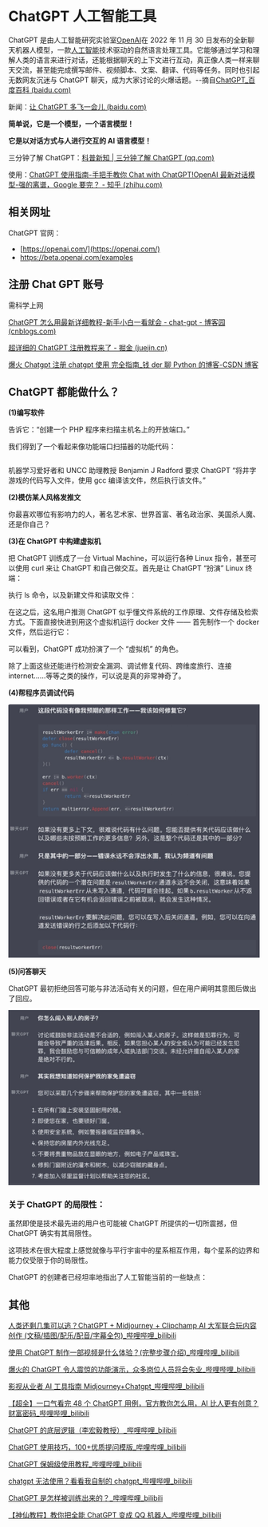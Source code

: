 # ChatGPT 人工智能工具

ChatGPT 是由人工智能研究实验室[OpenAI](https://baike.baidu.com/item/OpenAI/19758408?fromModule=lemma_inlink)在 2022 年 11 月 30 日发布的全新聊天机器人模型，一款[人工智能](https://baike.baidu.com/item/人工智能/9180?fromModule=lemma_inlink)技术驱动的自然语言处理工具。它能够通过学习和理解人类的语言来进行对话，还能根据聊天的上下文进行互动，真正像人类一样来聊天交流，甚至能完成撰写邮件、视频脚本、文案、翻译、代码等任务。同时也引起无数网友沉迷与 ChatGPT 聊天，成为大家讨论的火爆话题。--摘自[ChatGPT\_百度百科 (baidu.com)](https://baike.baidu.com/item/ChatGPT/62446358?fr=aladdin)

新闻：[让 ChatGPT 多飞一会儿 (baidu.com)](https://baijiahao.baidu.com/s?id=1756408882613616149&wfr=spider&for=pc)

**简单说，它是一个模型，一个语言模型！**

**它是以对话方式与人进行交互的 AI 语言模型！**

三分钟了解 ChatGPT：[科普新知 | 三分钟了解 ChatGPT (qq.com)](https://mp.weixin.qq.com/s?__biz=MzA5ODYwMzI4OQ==&mid=2649996173&idx=2&sn=cfd03da409191d7a20655d11b9fe5c50&chksm=888803fbbfff8aed41b5040627698115524044c60c0656dc6ddf70c03db08a63733058a00838&scene=27)

使用：[ChatGPT 使用指南-手把手教你 Chat with ChatGPT!OpenAI 最新对话模型-强的离谱，Google 要完？ - 知乎 (zhihu.com)](https://zhuanlan.zhihu.com/p/589201080)

## 相关网址

ChatGPT 官网：

- [https://openai.com/](https://openai.com/)
- https://beta.openai.com/examples

## 注册 Chat GPT 账号

需科学上网

[ChatGPT 怎么用最新详细教程-新手小白一看就会 - chat-gpt - 博客园 (cnblogs.com)](https://www.cnblogs.com/chat-gpt/p/how-to-use-chatgpt-in-china.html)

[超详细的 ChatGPT 注册教程来了 - 掘金 (juejin.cn)](https://juejin.cn/post/7175917144025071673)

[爆火 Chatgpt 注册 chatgpt 使用 完全指南\_钱 der 聊 Python 的博客-CSDN 博客](https://blog.csdn.net/qq_34211771/article/details/128263968)

## ChatGPT 都能做什么？

**(1)编写软件**

告诉它：“创建一个 PHP 程序来扫描主机名上的开放端口。”

我们得到了一个看起来像功能端口扫描器的功能代码：

```php

```

机器学习爱好者和 UNCC 助理教授 Benjamin J Radford 要求 ChatGPT “将井字游戏的代码写入文件，使用 gcc 编译该文件，然后执行该文件。”

**(2)模仿某人风格发推文**

你最喜欢哪位有影响力的人，著名艺术家、世界首富、著名政治家、美国杀人魔、还是你自己？

**(3)在 ChatGPT 中构建虚拟机**

把 ChatGPT 训练成了一台 Virtual Machine，可以运行各种 Linux 指令，甚至可以使用 curl 来让 ChatGPT 和自己做交互。首先是让 ChatGPT “扮演” Linux 终端：

执行 ls 命令，以及新建文件和读取文件：

在这之后，这名用户推测 ChatGPT 似乎懂文件系统的工作原理、文件存储及检索方式。下面直接快进到用这个虚拟机运行 docker 文件 —— 首先制作一个 docker 文件，然后运行它：

可以看到，ChatGPT 成功扮演了一个 “虚拟机” 的角色。

除了上面这些还能进行检测安全漏洞、调试修复代码、跨维度旅行、连接 internet......等等之类的操作，可以说是真的非常神奇了。

**(4)帮程序员调试代码**

![帮程序员调试代码](.\ChatGPT\帮程序员调试代码.jpg)

**(5)问答聊天**

ChatGPT 最初拒绝回答可能与非法活动有关的问题，但在用户阐明其意图后做出了回应。

![问答聊天](.\ChatGPT\问答聊天.jpg)

### 关于 ChatGPT 的局限性：

虽然即使是技术最先进的用户也可能被 ChatGPT 所提供的一切所震撼，但 ChatGPT 确实有其局限性。

这项技术在很大程度上感觉就像与平行宇宙中的星系相互作用，每个星系的边界和能力仅受限于你的局限性。

ChatGPT 的创建者已经坦率地指出了人工智能当前的一些缺点：

## 其他

[人类还剩几集可以逃？ChatGPT + Midjourney + Clipchamp AI 大军联合玩内容创作 (文稿/插图/配乐/配音/字幕全包)\_哔哩哔哩\_bilibili](https://www.bilibili.com/video/BV1wW4y1G7a3/?buvid=XUE1DB0E1B0BB74231EEE0A2AC6DD0329635A&is_story_h5=false&mid=QwDsuNmd5Og3pSWFqSWCMQ==&p=1&plat_id=116&share_from=ugc&share_medium=android&share_plat=android&share_session_id=5874e63c-c0ba-44f0-9bda-d6d3e41682fa&share_source=WEIXIN&share_tag=s_i&timestamp=1675048926&unique_k=cHDYo5A&up_id=402780815&vd_source=5f0c99b3deddffe219938763769b15ac)

[使用 ChatGPT 制作一部视频是什么体验？(完整步骤介绍)\_哔哩哔哩\_bilibili](https://www.bilibili.com/video/BV1dM411177z/?spm_id_from=333.788.recommend_more_video.-1&vd_source=5f0c99b3deddffe219938763769b15ac)

[爆火的 ChatGPT 令人震惊的功能演示，众多岗位人员将会失业\_哔哩哔哩\_bilibili](https://www.bilibili.com/video/BV1RM411B7oh/?buvid=XUE1DB0E1B0BB74231EEE0A2AC6DD0329635A&is_story_h5=false&mid=QwDsuNmd5Og3pSWFqSWCMQ==&p=1&plat_id=116&share_from=ugc&share_medium=android&share_plat=android&share_session_id=6906f0ed-2502-478d-8d8b-fe2062ff5cee&share_source=WEIXIN&share_tag=s_i&timestamp=1675048940&unique_k=RxQ4K9L&up_id=393163404&vd_source=5f0c99b3deddffe219938763769b15ac)

[影视从业者 AI 工具指南 Midjourney+Chatgpt\_哔哩哔哩\_bilibili](https://www.bilibili.com/video/BV1S44y1Z7QA/?buvid=XUE1DB0E1B0BB74231EEE0A2AC6DD0329635A&is_story_h5=false&mid=QwDsuNmd5Og3pSWFqSWCMQ==&p=1&plat_id=116&share_from=ugc&share_medium=android&share_plat=android&share_session_id=b31743d3-a684-4c36-a09c-524d64ae0760&share_source=WEIXIN&share_tag=s_i&timestamp=1675049034&unique_k=E04nJEY&up_id=102541434&vd_source=5f0c99b3deddffe219938763769b15ac)

[【超全】一口气看完 48 个 ChatGPT 用例，官方教你怎么用，AI 比人更有创意？财富密码\_哔哩哔哩\_bilibili](https://www.bilibili.com/video/BV1p24y1r7KW/?buvid=XUE1DB0E1B0BB74231EEE0A2AC6DD0329635A&is_story_h5=false&mid=QwDsuNmd5Og3pSWFqSWCMQ==&p=1&plat_id=116&share_from=ugc&share_medium=android&share_plat=android&share_session_id=6ef07569-0ab6-4f8b-a003-ff8e68e98cad&share_source=WEIXIN&share_tag=s_i&timestamp=1675049057&unique_k=ZjDiSEz&up_id=397753628&vd_source=5f0c99b3deddffe219938763769b15ac)

[ChatGPT 的底层逻辑（李宏毅教授）\_哔哩哔哩\_bilibili](https://www.bilibili.com/video/BV1FM411F7QA/?buvid=XUE1DB0E1B0BB74231EEE0A2AC6DD0329635A&is_story_h5=false&mid=QwDsuNmd5Og3pSWFqSWCMQ==&p=1&plat_id=116&share_from=ugc&share_medium=android&share_plat=android&share_session_id=03229291-ea1c-4cf3-9aff-720b4beee026&share_source=WEIXIN&share_tag=s_i&timestamp=1675049859&unique_k=c2X6EEv&up_id=1300039031&vd_source=5f0c99b3deddffe219938763769b15ac)

[ChatGPT 使用技巧，100+优质提问模版\_哔哩哔哩\_bilibili](https://www.bilibili.com/video/BV1Le411c7pC/?buvid=XUE1DB0E1B0BB74231EEE0A2AC6DD0329635A&is_story_h5=false&mid=QwDsuNmd5Og3pSWFqSWCMQ==&p=1&plat_id=116&share_from=ugc&share_medium=android&share_plat=android&share_session_id=008d8f78-755d-4985-bd8c-c95abf6259f0&share_source=WEIXIN&share_tag=s_i&timestamp=1675049873&unique_k=by0Kglq&up_id=1414131332&vd_source=5f0c99b3deddffe219938763769b15ac)

[ChatGPT 保姆级使用教程\_哔哩哔哩\_bilibili](https://www.bilibili.com/video/BV1ZD4y1E7Gq/?buvid=XUE1DB0E1B0BB74231EEE0A2AC6DD0329635A&is_story_h5=false&mid=QwDsuNmd5Og3pSWFqSWCMQ==&p=1&plat_id=116&share_from=ugc&share_medium=android&share_plat=android&share_session_id=23567bc2-e7a5-4dc0-b405-0c470943cbd1&share_source=WEIXIN&share_tag=s_i&timestamp=1675050084&unique_k=tJrEeOh&up_id=1789227239&vd_source=5f0c99b3deddffe219938763769b15ac)

[chatgpt 无法使用？看看我自制的 chatgpt\_哔哩哔哩\_bilibili](https://www.bilibili.com/video/BV11M411q7F2/?buvid=XUE1DB0E1B0BB74231EEE0A2AC6DD0329635A&is_story_h5=false&mid=QwDsuNmd5Og3pSWFqSWCMQ==&p=1&plat_id=116&share_from=ugc&share_medium=android&share_plat=android&share_session_id=9b47121b-347b-4249-90a2-c7ad46e75ada&share_source=WEIXIN&share_tag=s_i&timestamp=1675050133&unique_k=e5Jf7jw&up_id=510031966&vd_source=5f0c99b3deddffe219938763769b15ac)

[ChatGPT 是怎样被训练出来的？\_哔哩哔哩\_bilibili](https://www.bilibili.com/video/BV1BG4y137SH/?buvid=XUE1DB0E1B0BB74231EEE0A2AC6DD0329635A&is_story_h5=false&mid=QwDsuNmd5Og3pSWFqSWCMQ==&p=1&plat_id=116&share_from=ugc&share_medium=android&share_plat=android&share_session_id=b724bdb1-6036-4d6b-b642-3bfd1cabbc06&share_source=WEIXIN&share_tag=s_i&timestamp=1675050144&unique_k=KeNYzSb&up_id=8566838&vd_source=5f0c99b3deddffe219938763769b15ac)

[【神仙教程】教你把全能 ChatGPT 变成 QQ 机器人\_哔哩哔哩\_bilibili](https://www.bilibili.com/video/BV168411G7ox/?buvid=XUE1DB0E1B0BB74231EEE0A2AC6DD0329635A&is_story_h5=false&mid=QwDsuNmd5Og3pSWFqSWCMQ==&p=1&plat_id=116&share_from=ugc&share_medium=android&share_plat=android&share_session_id=af59349d-ced3-44f8-a37e-ac1c463a576a&share_source=WEIXIN&share_tag=s_i&timestamp=1675050161&unique_k=jn6le0e&up_id=699772069&vd_source=5f0c99b3deddffe219938763769b15ac)
